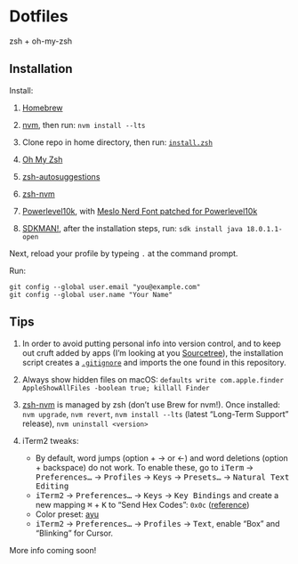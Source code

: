 # Dotfiles

zsh + oh-my-zsh

## Installation

Install:

1. [Homebrew](https://brew.sh/)

1. [nvm](https://github.com/nvm-sh/nvm), then run: `nvm install --lts`

1. Clone repo in home directory, then run: [`install.zsh`](install.zsh)

1. [Oh My Zsh](https://github.com/ohmyzsh/ohmyzsh)

1. [zsh-autosuggestions](https://github.com/zsh-users/zsh-autosuggestions)

1. [zsh-nvm](https://github.com/lukechilds/zsh-nvm)

1. [Powerlevel10k](https://github.com/romkatv/powerlevel10k), with [Meslo Nerd Font patched for Powerlevel10k](https://github.com/romkatv/powerlevel10k/blob/master/README.md#fonts)

1. [SDKMAN!](https://sdkman.io/install), after the installation steps, run: `sdk install java 18.0.1.1-open`

Next, reload your profile by typeing `.` at the command prompt.

Run:

```
git config --global user.email "you@example.com"
git config --global user.name "Your Name"
```

## Tips

1. In order to avoid putting personal info into version control, and to keep out cruft added by apps (I’m looking at you [Sourcetree](https://www.sourcetreeapp.com/)), the installation script creates a [`.gitignore`](.gitignore) and imports the one found in this repository.

1. Always show hidden files on macOS: `defaults write com.apple.finder AppleShowAllFiles -boolean true; killall Finder`

1. [zsh-nvm](https://github.com/lukechilds/zsh-nvm) is managed by zsh (don’t use Brew for nvm!). Once installed: `nvm upgrade`, `nvm revert`, `nvm install --lts` (latest “Long-Term Support” release), `nvm uninstall <version>`

1. iTerm2 tweaks:

    - By default, word jumps (option + → or ←) and word deletions (option + backspace) do not work. To enable these, go to <kbd>iTerm</kbd> → <kbd>Preferences…</kbd> → <kbd>Profiles</kbd> → <kbd>Keys</kbd> → <kbd>Presets…</kbd> → <kbd>Natural Text Editing</kbd>
    - <kbd>iTerm2</kbd> → <kbd>Preferences…</kbd> → <kbd>Keys</kbd> → <kbd>Key Bindings</kbd> and create a new mapping <kbd>⌘</kbd> + <kbd>K</kbd> to “Send Hex Codes”: `0x0c` ([reference](https://superuser.com/a/1036168/201992))
    - Color preset: [ayu](https://raw.githubusercontent.com/mbadolato/iTerm2-Color-Schemes/master/schemes/ayu.itermcolors)
    - <kbd>iTerm2</kbd> → <kbd>Preferences…</kbd> → <kbd>Profiles</kbd> → <kbd>Text</kbd>, enable “Box” and “Blinking” for Cursor.

More info coming soon!
